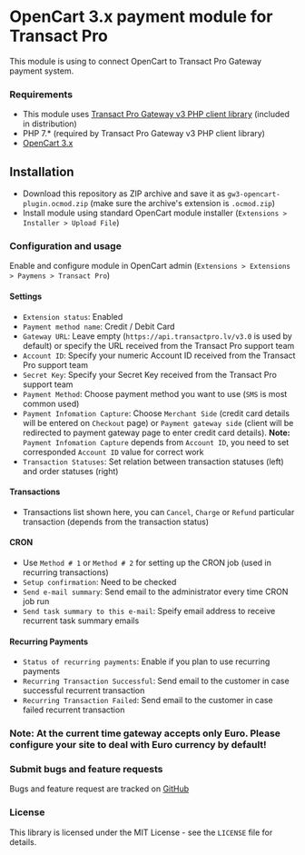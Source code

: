 # OpenCart 3.x payment module for Transact Pro

This module is using to connect OpenCart to Transact Pro Gateway payment system.

### Requirements

- This module uses [Transact Pro Gateway v3 PHP client library](https://github.com/TransactPRO/gw3-php-client) (included in distribution)
- PHP 7.* (required by Transact Pro Gateway v3 PHP client library)
- [OpenCart 3.x](https://www.opencart.com/index.php?route=cms/download/history)

## Installation

- Download this repository as ZIP archive and save it as `gw3-opencart-plugin.ocmod.zip` (make sure the archive's extension is `.ocmod.zip`)
- Install module using standard OpenCart module installer (`Extensions > Installer > Upload File`)

### Configuration and usage

Enable and configure module in OpenCart admin (`Extensions > Extensions > Paymens > Transact Pro`)

#### Settings
- `Extension status`: Enabled
- `Payment method name`: Credit / Debit Card
- `Gateway URL`: Leave empty (`https://api.transactpro.lv/v3.0` is used by default) or specify the URL received from the Transact Pro support team 
- `Account ID`: Specify your numeric Account ID received from the Transact Pro support team 
- `Secret Key`: Specify your Secret Key received from the Transact Pro support team 
- `Payment Method`: Choose payment method you want to use (`SMS` is most common used)
- `Payment Infomation Capture`: Choose `Merchant Side` (credit card details will be entered on `Checkout` page) or `Payment gateway side` (client will be redirected to payment gateway page to enter credit card details). 
**Note:** `Payment Infomation Capture` depends from `Account ID`, you need to set corresponded `Account ID` value for correct work
- `Transaction Statuses`: Set relation between transaction statuses (left) and order statuses (right)

#### Transactions
- Transactions list shown here, you can `Cancel`, `Charge` or `Refund` particular transaction (depends from the transaction status)

#### CRON
- Use `Method # 1` or `Method # 2` for setting up the CRON job (used in recurring transactions)
- `Setup confirmation`: Need to be checked
- `Send e-mail summary`: Send email to the administrator every time CRON job run
- `Send task summary to this e-mail`: Speify email address to receive recurrent task summary emails

#### Recurring Payments
- `Status of recurring payments`: Enable if you plan to use recurring payments
- `Recurring Transaction Successful`: Send email to the customer in case successful recurrent transaction
- `Recurring Transaction Failed`: Send email to the customer in case failed recurrent transaction

### **Note:** At the current time gateway accepts only Euro. Please configure your site to deal with Euro currency by default!


### Submit bugs and feature requests
 
Bugs and feature request are tracked on [GitHub](https://github.com/TransactPRO/gw3-opencart-plugin/issues)

### License

This library is licensed under the MIT License - see the `LICENSE` file for details.